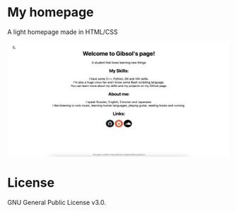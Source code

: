 # My homepage 
A light homepage made in HTML/CSS

![Website](https://github.com/Gibsol/Gibsol.github.io/blob/main/imgs/website.png?raw=true)

# License
GNU General Public License v3.0.
